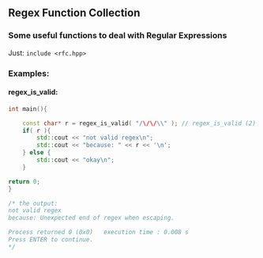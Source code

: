## Regex Function Collection

### Some useful functions to deal with Regular Expressions

Just: `include <rfc.hpp>`

### Examples:

#### regex_is_valid:
```C++
int main(){

    const char* r = regex_is_valid( "/\/\/\\" ); // regex_is_valid (2)
    if( r ){
        std::cout << "not valid regex\n";
        std::cout << "because: " << r << '\n';
    } else {
        std::cout << "okay\n";
    }

return 0;
}

/* the output:
not valid regex
because: Unexpected end of regex when escaping.

Process returned 0 (0x0)   execution time : 0.008 s
Press ENTER to continue.
*/
```
